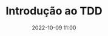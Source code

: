 ---
title: 'Introdução ao TDD'
type: palestra
speakers:
  - Sávio Henrique
picture: /assets/images/schedule/savio-henrique.jpg
linkedin: 
twitter: Savioosilvaa
instagram: 
date: '2022-10-09 11:00'
rooms:
  - 6
---